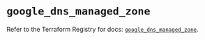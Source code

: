# `google_dns_managed_zone`

Refer to the Terraform Registry for docs: [`google_dns_managed_zone`](https://registry.terraform.io/providers/hashicorp/google/6.49.3/docs/resources/dns_managed_zone).

